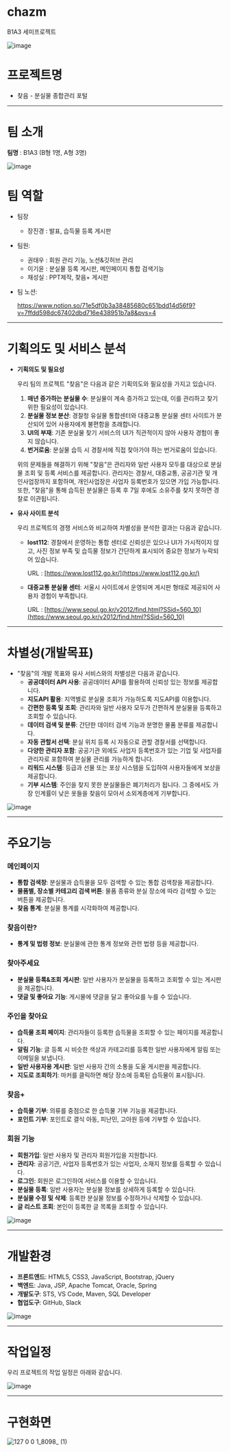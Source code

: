 # chazm
B1A3 세미프로젝트


![image](https://github.com/2305PublicDataWebApp/chazm/assets/134674169/57b017dc-3dba-470c-831e-6fbab1c10f88)


# 프로젝트명

- 찾음 - 분실물 종합관리 포털

---

# 팀 소개

**팀명** : B1A3 (B형 1명, A형 3명)

![image](https://github.com/2305PublicDataWebApp/chazm/assets/134674169/af4d07fb-270f-42c9-93c0-988589eb4069)

# 팀 역할

- 팀장
    - 장진경 : 발표, 습득물 등록 게시판
- 팀원:
    - 권태우 : 회원 관리 기능, 노션&깃허브 관리
    - 이기윤 :  분실물 등록 게시판, 메인페이지 통합 검색기능
    - 채성실 : PPT제작, 찾음+ 게시판

- 팀 노션:

  https://www.notion.so/71e5df0b3a38485680c651bdd14d56f9?v=7ffdd598dc67402dbd716e438951b7a8&pvs=4

---

# 기획의도 및 서비스 분석

- **기획의도 및 필요성**
    
    우리 팀의 프로젝트 "찾음"은 다음과 같은 기획의도와 필요성을 가지고 있습니다.
    
    1. **매년 증가하는 분실물 수**: 분실물이 계속 증가하고 있는데, 이를 관리하고 찾기 위한 필요성이 있습니다.
    2. **분실물 정보 분산**: 경찰청 유실물 통합센터와 대중교통 분실물 센터 사이트가 분산되어 있어 사용자에게 불편함을 초래합니다.
    3. **UI의 부재**: 기존 분실물 찾기 서비스의 UI가 직관적이지 않아 사용자 경험이 좋지 않습니다.
    4. **번거로움**: 분실물 습득 시 경찰서에 직접 찾아가야 하는 번거로움이 있습니다.
    
    위의 문제들을 해결하기 위해 "찾음"은 관리자와 일반 사용자 모두를 대상으로 분실물 조회 및 등록 서비스를 제공합니다. 관리자는 경찰서, 대중교통, 공공기관 및 개인사업장까지 포함하며, 개인사업장은 사업자 등록번호가 있으면 가입 가능합니다. 또한, "찾음"을 통해 습득된 분실물은 등록 후 7일 후에도 소유주를 찾지 못하면 경찰로 이관됩니다.
    

- **유사 사이트 분석**
    
    우리 프로젝트의 경쟁 서비스와 비교하여 차별성을 분석한 결과는 다음과 같습니다.
    
    - **lost112**: 경찰에서 운영하는 통합 센터로 신뢰성은 있으나 UI가 가시적이지 않고, 사진 정보 부족 및 습득물 정보가 간단하게 표시되어 중요한 정보가 누락되어 있습니다.
        
        URL : [https://www.lost112.go.kr/](https://www.lost112.go.kr/)
        
    - **대중교통 분실물 센터**: 서울시 사이트에서 운영되며 게시판 형태로 제공되어 사용자 경험이 부족합니다.
        
        URL : [https://www.seoul.go.kr/v2012/find.html?SSid=560_10](https://www.seoul.go.kr/v2012/find.html?SSid=560_10)
        

---

# 차별성(개발목표)

- "찾음"의 개발 목표와 유사 서비스와의 차별성은 다음과 같습니다.
    - **공공데이터 API 사용**: 공공데이터 API를 활용하여 신뢰성 있는 정보를 제공합니다.
    - **지도API 활용**: 지역별로 분실물 조회가 가능하도록 지도API를 이용합니다.
    - **간편한 등록 및 조회**: 관리자와 일반 사용자 모두가 간편하게 분실물을 등록하고 조회할 수 있습니다.
    - **데이터 검색 및 분류**: 간단한 데이터 검색 기능과 분명한 물품 분류를 제공합니다.
    - **자동 관할서 선택**: 분실 위치 등록 시 자동으로 관할 경찰서를 선택합니다.
    - **다양한 관리자 포함**: 공공기관 외에도 사업자 등록번호가 있는 기업 및 사업자를 관리자로 포함하여 분실물 관리를 가능하게 합니다.
    - **리워드 시스템**: 등급과 선물 또는 포상 시스템을 도입하여 사용자들에게 보상을 제공합니다.
    - **기부 시스템**: 주인을 찾지 못한 분실물들은 폐기처리가 됩니다. 그 중에서도 가장 인계률이 낮은 옷들을 찾음이 모아서 소외계층에게 기부합니다.
      
![image](https://github.com/2305PublicDataWebApp/chazm/assets/134674169/500f8064-c709-4078-b9ad-dd568aa3081a)

---

# 주요기능

### 메인페이지

- **통합 검색창**: 분실물과 습득물을 모두 검색할 수 있는 통합 검색창을 제공합니다.
- **물품별, 장소별 카테고리 검색 버튼**: 물품 종류와 분실 장소에 따라 검색할 수 있는 버튼을 제공합니다.
- **찾음 통계**: 분실물 통계를 시각화하여 제공합니다.

### 찾음이란?

- **통계 및 법령 정보**: 분실물에 관한 통계 정보와 관련 법령 등을 제공합니다.

### 찾아주세요

- **분실물 등록&조회 게시판**: 일반 사용자가 분실물을 등록하고 조회할 수 있는 게시판을 제공합니다.
- **댓글 및 좋아요 기능**: 게시물에 댓글을 달고 좋아요를 누를 수 있습니다.

### 주인을 찾아요

- **습득물 조회 페이지**: 관리자들이 등록한 습득물을 조회할 수 있는 페이지를 제공합니다.
- **알림 기능**: 글 등록 시 비슷한 색상과 카테고리를 등록한 일반 사용자에게 알림 또는 이메일을 보냅니다.
- **일반 사용자용 게시판**: 일반 사용자 간의 소통을 도울 게시판을 제공합니다.
- **지도로 조회하기**: 마커를 클릭하면 해당 장소에 등록된 습득물이 표시됩니다.

### 찾음+

- **습득물 기부**: 의류를 중점으로 한 습득물 기부 기능을 제공합니다.
- **포인트 기부**: 포인트로 결식 아동, 피난민, 고아원 등에 기부할 수 있습니다.

### 회원 기능

- **회원가입**: 일반 사용자 및 관리자 회원가입을 지원합니다.
- **관리자**: 공공기관, 사업자 등록번호가 있는 사업자, 소재지 정보를 등록할 수 있습니다.
- **로그인**: 회원은 로그인하여 서비스를 이용할 수 있습니다.
- **분실물 등록**: 일반 사용자는 분실물 정보를 상세하게 등록할 수 있습니다.
- **분실물 수정 및 삭제**: 등록한 분실물 정보를 수정하거나 삭제할 수 있습니다.
- **글 리스트 조회**: 본인이 등록한 글 목록을 조회할 수 있습니다.
  
![image](https://github.com/2305PublicDataWebApp/chazm/assets/134674169/f5f715e8-d818-4113-aa1d-213104a48f9d)

---

# 개발환경

- **프론트엔드**: HTML5, CSS3, JavaScript, Bootstrap, jQuery
- **백엔드**: Java, JSP, Apache Tomcat, Oracle, Spring
- **개발도구**: STS, VS Code, Maven, SQL Developer
- **협업도구**: GitHub, Slack

![image](https://github.com/2305PublicDataWebApp/chazm/assets/134674169/eaaeaacc-beda-490f-b8e8-09564cefba92)


---

# 작업일정

우리 프로젝트의 작업 일정은 아래와 같습니다. 

![image](https://github.com/2305PublicDataWebApp/chazm/assets/134674169/617d2400-ebbe-47fe-86f1-8e4f6caefda5)

---

# 구현화면
![127 0 0 1_8098_ (1)](https://github.com/2305PublicDataWebApp/chazm/assets/134674169/d196d8c2-761a-4238-b398-d5cde117b49d)
